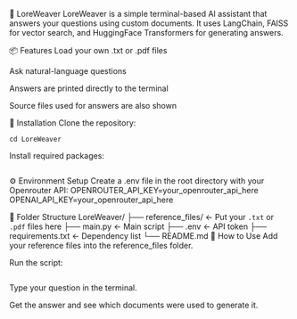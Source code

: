 🧵 LoreWeaver
LoreWeaver is a simple terminal-based AI assistant that answers your questions using custom documents. It uses LangChain, FAISS for vector search, and HuggingFace Transformers for generating answers.

📦 Features
Load your own .txt or .pdf files

Ask natural-language questions

Answers are printed directly to the terminal

Source files used for answers are also shown

🚀 Installation
Clone the repository:


```git clone https://github.com/yourusername/LoreWeaver.git
cd LoreWeaver
```
Install required packages:

```pip install -r requirements.txt
```


⚙️ Environment Setup
Create a .env file in the root directory with your Openrouter API:
OPENROUTER_API_KEY=your_openrouter_api_here
OPENAI_API_KEY=your_openrouter_api_here

📂 Folder Structure
LoreWeaver/
├── reference_files/        ← Put your `.txt` or `.pdf` files here
├── main.py                 ← Main script
├── .env                    ← API token
├── requirements.txt        ← Dependency list
└── README.md
🧠 How to Use
Add your reference files into the reference_files folder.

Run the script:

```python main.py
```
Type your question in the terminal.

Get the answer and see which documents were used to generate it.
